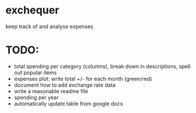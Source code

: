 # exchequer
keep track of and analyse expenses

# TODO:
- total spending per category (columns), break down in descriptions, spell out popular items
- expenses plot: write total +/- for each month (green/red)
- document how to add exchange rate data
- write a reasonable readme file
- spending per year
- automatically update table from google docs
